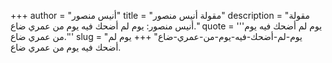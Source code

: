 +++
author = "أنيس منصور"
title = "مقولة أنيس منصور"
description = "مقولة أنيس منصور: يوم لم أضحك فيه يوم من عمري ضاع."
quote = '''يوم لم أضحك فيه يوم من عمري ضاع.'''
slug = "يوم-لم-أضحك-فيه-يوم-من-عمري-ضاع"
+++
يوم لم أضحك فيه يوم من عمري ضاع.

